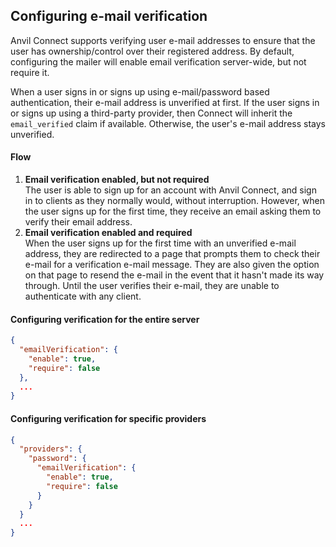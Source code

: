 ## Configuring e-mail verification

Anvil Connect supports verifying user e-mail addresses to ensure that the user
has ownership/control over their registered address. By default, configuring the
mailer will enable email verification server-wide, but not require it.

When a user signs in or signs up using e-mail/password based authentication,
their e-mail address is unverified at first. If the user signs in or signs up
using a third-party provider, then Connect will inherit the `email_verified`
claim if available. Otherwise, the user's e-mail address stays unverified.

#### Flow

1. **Email verification enabled, but not required**  
   The user is able to sign up for an account with Anvil Connect, and sign in
   to clients as they normally would, without interruption. However, when the
   user signs up for the first time, they receive an email asking them to verify
   their email address.
2. **Email verification enabled and required**  
   When the user signs up for the first time with an unverified e-mail address,
   they are redirected to a page that prompts them to check their e-mail for a
   verification e-mail message. They are also given the option on that page to
   resend the e-mail in the event that it hasn't made its way through. Until the
   user verifies their e-mail, they are unable to authenticate with any client.

#### Configuring verification for the entire server

```json
{
  "emailVerification": {
    "enable": true,
    "require": false
  },
  ...
}
```

#### Configuring verification for specific providers

```json
{
  "providers": {
    "password": {
      "emailVerification": {
        "enable": true,
        "require": false
      }
    }
  }
  ...
}
```

